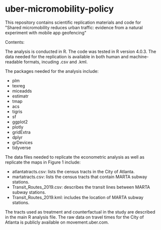 # uber-micromobility-policy
This repository contains scientific replication materials and code for "Shared micromobility reduces urban traffic: evidence from a natural experiment with mobile app geofencing"

Contents:

The analysis is conducted in R. The code was tested in R version 4.0.3. The data needed for the replication is available in both human and machine-readable formats, incuding .csv and .kml.

The packages needed for the analysis include:
- plm
- texreg
- miceadds
- estimatr
- tmap
- acs
- tigris
- sf
- ggplot2
- plotly
- gridExtra
- dplyr
- grDevices
- tidyverse

The data files needed to replicate the econometric analysis as well as replicate the maps in Figure 1 include:
- atlantatracts.csv: lists the census tracts in the City of Atlanta.
- martatracts.csv: lists the census tracts that contain MARTA subway stations.
- Transit_Routes_2019.csv: describes the transit lines between MARTA subway stations.
- Transit_Routes_2019.kml: includes the location of MARTA subway stations. 

The tracts used as treatment and counterfactual in the study are described in the main R analysis file. 
The raw data on travel times for the City of Atlanta is publicly available on movement.uber.com. 
